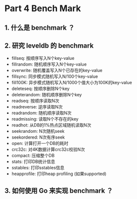 # Part 4 Bench Mark

## 1. 什么是 benchmark ？

## 2. 研究 leveldb 的 benchmark

- fillseq: 按顺序写入N个key-value 
- fillrandom: 随机顺序写入N个key-value
- overwrite: 随机覆盖写入N个已存在的key-value
- fillsync: 同步模式随机写入N/100个key-value
- fill100K: 异步模式随机写入N/1000个值大小为100K的key-value
- deleteseq: 按顺序删除N个key
- deleterandom: 随机顺序删除N个key
- readseq: 按顺序读取N次
- readreverse: 逆序读取N次
- readrandom: 随机顺序读取N次
- readmissing: 读取N个不存在的key
- readhot: 从DB的1%热点区域随机读取N次
- seekrandom: N次随机seek
- seekordered: N次有序seek
- open: 计算打开一个DB的耗时
- crc32c: 对4K数据计算crc32c校验N次
- compact: 压缩整个DB
- stats: 打印DB统计信息
- sstables: 打印sstables信息
- heapprofile: 打印heap profiling (如果supported)

## 3. 如何使用 Go 来实现 benchmark ？


